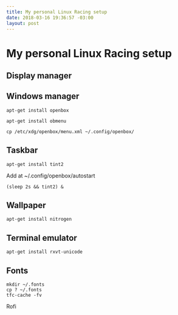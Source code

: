 ```yaml
---
title: My personal Linux Racing setup
date: 2018-03-16 19:36:57 -03:00
layout: post
---
```

# My personal Linux Racing setup
## Display manager

## Windows manager
```
apt-get install openbox
```

```
apt-get install obmenu
```

```
cp /etc/xdg/openbox/menu.xml ~/.config/openbox/
```

## Taskbar
```
apt-get install tint2
```

Add at ~/.config/openbox/autostart

```
(sleep 2s && tint2) &
```

## Wallpaper 
```
apt-get install nitrogen
```

## Terminal emulator 
```
apt-get install rxvt-unicode
```

## Fonts
```
mkdir ~/.fonts 
cp ? ~/.fonts 
tfc-cache -fv
```

Rofi

